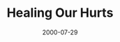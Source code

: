 ---
layout: message
category: message
series: "Bouncing Back"
title: "Healing Our Hurts"
date: 2000-07-29
message_id: 366
---